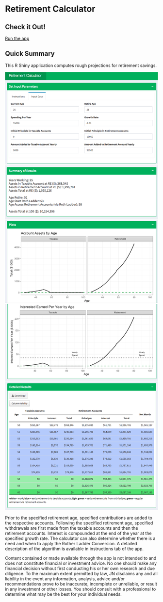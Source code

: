 # Retirement Calculator

## Check it Out!

[Run the app](https://jennynguyen.shinyapps.io/retirement_calculator/)


## Quick Summary

This R Shiny application computes rough projections for retirement savings. 

![screenshot of display 1](images/app_screenshot1.jpg)
![screenshot of display 2](images/app_screenshot2.jpg)
![screenshot of display 3](images/app_screenshot3.jpg)
![screenshot of display 4](images/app_screenshot4.jpg)
![screenshot of display 5](images/app_screenshot5.jpg)

Prior to the specified retirement age, specified contributions are added to the respective accounts. Following the specified retirement age, specified withdrawals are first made from the taxable accounts and then the retirement accounts. Interest is compounded at the end of the year at the specified growth rate. The calculator can also determine whether there is a need and when to apply the Rother Ladder Conversion. A detailed description of the algorithm is available in instructions tab of the app.

Content contained or made available through the app is not intended to and does not constitute financial or investment advice. No one should make any financial decision without first conducting his or her own research and due diligence. To the maximum extent permitted by law, JN disclaims any and all liability in the event any information, analysis, advice and/or recommendations prove to be inaccurate, incomplete or unreliable, or result in any investment or other losses. You should consult with a professional to determine what may be the best for your individual needs.
